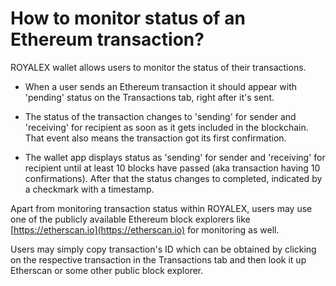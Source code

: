 # How to monitor status of an Ethereum transaction?

ROYALEX wallet allows users to monitor the status of their transactions.

- When a user sends an Ethereum transaction it should appear with 'pending' status on the Transactions tab, right after it's sent.

- The status of the transaction changes to 'sending' for sender and 'receiving' for recipient as soon as it gets included in the blockchain. That event also means the transaction got its first confirmation.

- The wallet app displays status as 'sending' for sender and 'receiving' for recipient until at least 10 blocks have passed (aka transaction having 10 confirmations). After that the status changes to completed, indicated by a checkmark with a timestamp.

Apart from monitoring transaction status within ROYALEX, users may use one of the publicly available Ethereum block explorers like [https://etherscan.io](https://etherscan.io) for monitoring as well.

Users may simply copy transaction's ID which can be obtained by clicking on the respective transaction in the Transactions tab and then look it up Etherscan or some other public block explorer.
